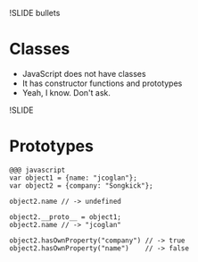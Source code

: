 !SLIDE bullets
# Classes

* JavaScript does not have classes
* It has constructor functions and prototypes
* Yeah, I know. Don't ask.


!SLIDE
# Prototypes

    @@@ javascript
    var object1 = {name: "jcoglan"};
    var object2 = {company: "Songkick"};
    
    object2.name // -> undefined
    
    object2.__proto__ = object1;
    object2.name // -> "jcoglan"
    
    object2.hasOwnProperty("company") // -> true
    object2.hasOwnProperty("name")    // -> false

